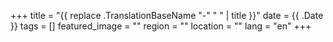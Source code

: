 +++
title =  "{{ replace .TranslationBaseName "-" " " | title }}"
date = {{ .Date }}
tags = []
featured_image = ""
region = ""
location = ""
lang = "en"
+++
